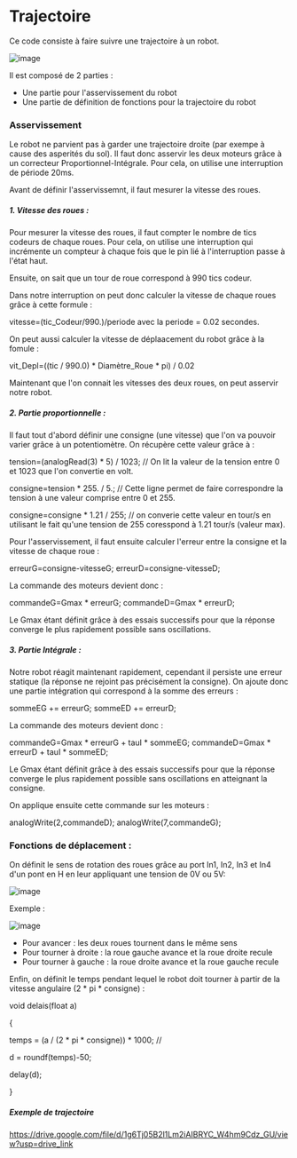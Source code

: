 # Trajectoire

Ce code consiste à faire suivre une trajectoire à un robot.

![image](https://github.com/L3-Option-TSI-2023/evaDACOSTA/assets/127400348/815b7bff-d30f-4ecc-865f-6a37eb0eaf18)


Il est composé de 2 parties :
- Une partie pour l'asservissement du robot
- Une partie de définition de fonctions pour la trajectoire du robot

### Asservissement 
Le robot ne parvient pas à garder une trajectoire droite (par exempe à cause des asperités du sol).
Il faut donc asservir les deux moteurs grâce à un correcteur Proportionnel-Intégrale.
Pour cela, on utilise une interruption de période 20ms.

Avant de définir l'asservissemnt, il faut mesurer la vitesse des roues.


##### 1. Vitesse des roues :

Pour mesurer la vitesse des roues, il faut compter le nombre de tics codeurs de chaque roues.
Pour cela, on utilise une interruption qui incrémente un compteur à chaque fois que le pin lié à l'interruption passe à l'état haut.

Ensuite, on sait que un tour de roue correspond à 990 tics codeur.

Dans notre interruption on peut donc calculer la vitesse de chaque roues grâce à cette formule :

  vitesse=(tic_Codeur/990.)/periode avec la periode = 0.02 secondes.


On peut aussi calculer la vitesse de déplaacement du robot grâce à la fomule :

  vit_Depl=((tic / 990.0) * Diamètre_Roue * pi) / 0.02
  

Maintenant que l'on connait les vitesses des deux roues, on peut asservir notre robot.

##### 2. Partie proportionnelle :

Il faut tout d'abord définir une consigne (une vitesse) que l'on va pouvoir varier grâce à un potentiomètre.
On récupère cette valeur grâce à :

  tension=(analogRead(3) * 5) / 1023; // On lit la valeur de la tension entre 0 et 1023 que l'on convertie en volt.
  
  consigne=tension * 255. / 5.;  // Cette ligne permet de faire correspondre la tension à une valeur comprise entre 0 et 255.
  
  consigne=consigne * 1.21 / 255; // on converie cette valeur en tour/s en utilisant le fait qu'une tension de 255 coresspond à 1.21 tour/s (valeur max).
  
  
Pour l'asservissement, il faut ensuite calculer l'erreur entre la consigne et la vitesse de chaque roue :

  erreurG=consigne-vitesseG;
  erreurD=consigne-vitesseD;
  
  
La commande des moteurs devient donc :

  commandeG=Gmax * erreurG;
  commandeD=Gmax * erreurD;
  
  
Le Gmax étant définit grâce à des essais successifs pour que la réponse converge le plus rapidement possible sans oscillations.

##### 3. Partie Intégrale :

Notre robot réagit maintenant rapidement, cependant il persiste une erreur statique (la réponse ne rejoint pas précisément la consigne).
On ajoute donc une partie intégration qui correspond à la somme des erreurs :

sommeEG += erreurG;
sommeED += erreurD;

La commande des moteurs devient donc :

  commandeG=Gmax * erreurG + tauI * sommeEG;
  commandeD=Gmax * erreurD + tauI * sommeED;
  
Le Gmax étant définit grâce à des essais successifs pour que la réponse converge le plus rapidement possible sans oscillations en atteignant la consigne.

On applique ensuite cette commande sur les moteurs :

  analogWrite(2,commandeD);
  analogWrite(7,commandeG);

### Fonctions de déplacement :

On définit le sens de rotation des roues grâce au port In1, In2, In3 et In4 d'un pont en H en leur appliquant une tension de 0V ou 5V:

![image](https://github.com/L3-Option-TSI-2023/evaDACOSTA/assets/127400348/0c1c39e7-af64-45a3-9c84-d592d6185578)

Exemple :

![image](https://github.com/L3-Option-TSI-2023/evaDACOSTA/assets/127400348/faf6ff23-12c3-4ed7-8c92-674d7b064500)

- Pour avancer : les deux roues tournent dans le même sens
- Pour tourner à droite : la roue gauche avance et la roue droite recule
- Pour tourner à gauche : la roue droite avance et la roue gauche recule

Enfin, on définit le temps pendant lequel le robot doit tourner à partir de la vitesse angulaire (2 * pi * consigne) :

void delais(float a) 

{

  temps = (a / (2 * pi * consigne)) * 1000; // 
  
  d = roundf(temps)-50;
  
  delay(d);
  
}


##### Exemple de trajectoire

https://drive.google.com/file/d/1g6Tj05B2l1Lm2iAIBRYC_W4hm9Cdz_GU/view?usp=drive_link




